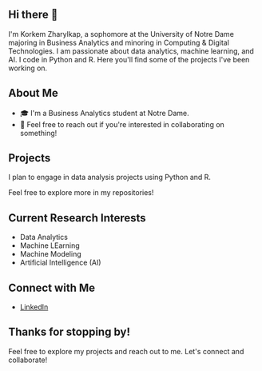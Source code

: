 ## Hi there 👋
I'm Korkem Zharylkap, a sophomore at the University of Notre Dame majoring in Business Analytics and minoring in Computing & Digital Technologies. I am passionate about data analytics, machine learning, and AI. I code in Python and R. Here you'll find some of the projects I've been working on.

## About Me

- 🎓 I'm a Business Analytics student at Notre Dame.
- 💬 Feel free to reach out if you're interested in collaborating on something!

## Projects

I plan to engage in data analysis projects using Python and R. 

Feel free to explore more in my repositories!

## Current Research Interests

- Data Analytics
- Machine LEarning
- Machine Modeling
- Artificial Intelligence (AI)
  
## Connect with Me
- [LinkedIn](https://www.linkedin.com/in/korkemzharylkap/)


## Thanks for stopping by!

Feel free to explore my projects and reach out to me. Let's connect and collaborate!
